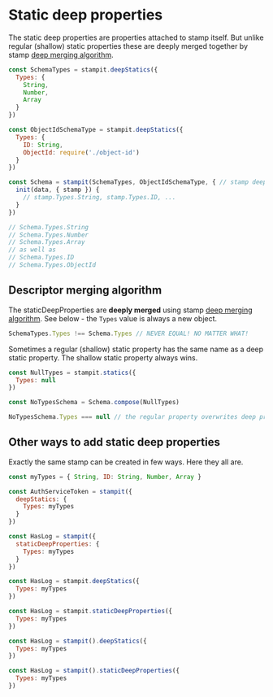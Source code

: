 # Static deep properties

The static deep properties are properties attached to stamp itself. But unlike regular \(shallow\) static properties these are deeply merged together by stamp [deep merging algorithm](/specification/merging-algorithm.md).

```js
const SchemaTypes = stampit.deepStatics({
  Types: {
    String,
    Number,
    Array
  }
})

const ObjectIdSchemaType = stampit.deepStatics({
  Types: {
    ID: String,
    ObjectId: require('./object-id')
  }
})

const Schema = stampit(SchemaTypes, ObjectIdSchemaType, { // stamp deep merging kicks in this line
  init(data, { stamp }) {
    // stamp.Types.String, stamp.Types.ID, ...
  }
})

// Schema.Types.String
// Schema.Types.Number
// Schema.Types.Array
// as well as
// Schema.Types.ID
// Schema.Types.ObjectId
```

## Descriptor merging algorithm

The staticDeepProperties are **deeply merged** using stamp [deep merging algorithm](/specification/merging-algorithm.md). See below - the `Types` value is always a new object.

```js
SchemaTypes.Types !== Schema.Types // NEVER EQUAL! NO MATTER WHAT!
```

Sometimes a regular \(shallow\) static property has the same name as a deep static property. The shallow static property always wins.

```js
const NullTypes = stampit.statics({
  Types: null
})

const NoTypesSchema = Schema.compose(NullTypes)

NoTypesSchema.Types === null // the regular property overwrites deep property
```

## Other ways to add static deep properties

Exactly the same stamp can be created in few ways. Here they all are.

```js
const myTypes = { String, ID: String, Number, Array }

const AuthServiceToken = stampit({
  deepStatics: {
    Types: myTypes
  }
})

const HasLog = stampit({
  staticDeepProperties: {
    Types: myTypes
  }
})

const HasLog = stampit.deepStatics({
  Types: myTypes
})

const HasLog = stampit.staticDeepProperties({
  Types: myTypes
})

const HasLog = stampit().deepStatics({
  Types: myTypes
})

const HasLog = stampit().staticDeepProperties({
  Types: myTypes
})
```



